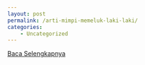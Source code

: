```yaml
---
layout: post
permalink: /arti-mimpi-memeluk-laki-laki/
categories:
    - Uncategorized
---
```


[Baca Selengkapnya](/07)